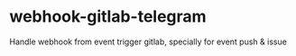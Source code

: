 # webhook-gitlab-telegram
Handle webhook from event trigger gitlab, specially for event push &amp; issue 
